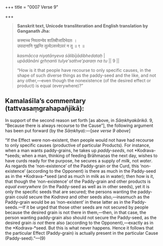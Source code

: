 +++
title = "0007 Verse 9"

+++
> **Sanskrit text, Unicode transliteration and English translation by Ganganath Jha:** 
>
> कस्माच्च नियतान्येव शालिबीजादिभेदतः ।  
> उपादानानि गृह्णन्ति तुल्येऽसत्त्वेऽपरं न तु ॥ ९ ॥ 
>
> *kasmācca niyatānyeva śālibījādibhedataḥ* \|  
> *upādānāni gṛhṇanti tulye'sattve'paraṃ na tu* \|\| 9 \|\| 
>
> “How is it that people have recourse to only specific causes, in the shape of such diverse things as the paddy-seed and the like, and not any other,—even though the nonexistence (of the desired effect or product) is equal (everywhere)?”



## Kamalaśīla’s commentary (tattvasaṃgrahapañjikā):

In support of the second reason set forth [as above, in *Sāṃkhyakārikā*. 9, “Because there is always recourse to the Cause”], the following argument has been put forward (by the *Sāṃkhya*):—[*see verse 9 above*]

“If the Effect were non-existent, then people would not have had recourse to only specific causes (productive of particular Products). For instance, when a man wants paddy-grains, he takes up *paddy-seeds*, not *Kodrava-*seeds; when a man, thinking of feeding Brāhmaṇas the next day, wishes to have curds ready for the purpose, he secures a supply of *milk*, not *water*. As regards the ‘non-existence’ of the Paddy-grain or the Curd, this ‘non-existence’ (according to the Opponent) is there as much in the Paddy-seed as in the *Kodrava-*seed (and as much in milk as in water); then how is it, that though the ‘non-existence’ of the Paddy-grain and other products is *equal everywhere* (in the Paddy-seed as well as in other seeds), yet it is only the specific seeds that are secured; the persons wanting the paddy-grain could secure the *Kodrava* and other seeds also,—inasmuch as the Paddy-grain would be as ‘non-existent’ in these latter as in the Paddy-seeds.—If it be urged that those other seeds are not secured by people because the desired grain is not there in them,—then, in that case, the person wanting paddy-grain also should not secure the Paddy-seed, as the desired grain *is not* there also (according to the Opponent),—exactly as in the *Kodrava-*seed. But this is what never happens. Hence it follows that the particular Effect (Paddy-grain) is actually present in the particular Cause (Paddy-seed).”—(9)


